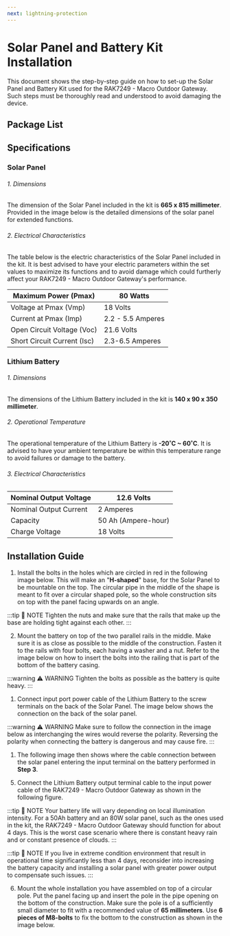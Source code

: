 ```yaml
---
next: lightning-protection
---
```

# Solar Panel and Battery Kit Installation

This document shows the step-by-step guide on how to set-up the Solar Panel and Battery Kit used for the RAK7249 - Macro Outdoor Gateway. Such steps must be thoroughly read and understood to avoid damaging the device.

## Package List

<rk-img
  src="/assets/images/wisgate/rak7249/quickstart/Outdoor Deployment/Solar Panel and Battery Kit Installation/package-list.jpg"
  width="100%"
  figure-number="1"
  caption="RAK7249 Macro Outdoor Gateway Main Board Installation"
/>

## Specifications

### Solar Panel

###### 1. Dimensions
The dimension of the Solar Panel included in the kit is **665 x 815 millimeter**. Provided in the image below is the detailed dimensions of the solar panel for extended functions. 

<rk-img
  src="/assets/images/wisgate/rak7249/quickstart/Outdoor Deployment/Solar Panel and Battery Kit Installation/sp-dimensions.jpg"
  width="75%"
  figure-number="2"
  caption="Solar Panel Dimensions"
/>

###### 2. Electrical Characteristics

The table below is the electric characteristics of the Solar Panel included in the kit. It is best advised to have your electric parameters within the set values to maximize its functions and to avoid damage which could furtherly affect your RAK7249 - Macro Outdoor Gateway's performance.

| Maximum Power (Pmax) | 80 Watts | 
| ---- | ---- | 
| Voltage at Pmax (Vmp) | 18 Volts | 
| Current at Pmax (Imp) | 2.2 - 5.5 Amperes | 
| Open Circuit Voltage (Voc) | 21.6 Volts | 
| Short Circuit Current (Isc) | 2.3-6.5 Amperes | 


### Lithium Battery

###### 1. Dimensions

The dimensions of the Lithium Battery included in the kit is **140 x 90 x 350 millimeter**.

###### 2. Operational Temperature

The operational temperature of the Lithium Battery is **-20˚C ~ 60˚C**. It is advised to have your ambient temperature be within this temperature range to avoid failures or damage to the battery. 

###### 3. Electrical Characteristics

| Nominal Output Voltage | 12.6 Volts | 
| ---- | ---- | 
| Nominal Output Current | 2 Amperes | 
| Capacity | 50 Ah (Ampere-hour) | 
| Charge Voltage | 18 Volts | 

## Installation Guide

1. Install the bolts in the holes which are circled in red in the following image below. This will make an "**H-shaped**" base, for the Solar Panel to be mountable on the top. The circular pipe in the middle of the shape is meant to fit over a circular shaped pole, so the whole construction sits on top with the panel facing upwards on an angle.

:::tip 📝 NOTE
 Tighten the nuts and make sure that the rails that make up the base are holding tight against each other.
:::

<rk-img
  src="/assets/images/wisgate/rak7249/quickstart/Outdoor Deployment/Solar Panel and Battery Kit Installation/bolts-placement.jpg"
  width="75%"
  figure-number="3"
  caption="H-Shaped Nuts and Bolts Placement for the Bracket"
/>

2. Mount the battery on top of the two parallel rails in the middle. Make sure it is as close as possible to the middle of the construction. Fasten it to the rails with four bolts, each having a washer and a nut. Refer to the image below on how to insert the bolts into the railing that is part of the bottom of the battery casing.

:::warning ⚠️ WARNING
Tighten the bolts as possible as the battery is quite heavy.
:::

<rk-img
  src="/assets/images/wisgate/rak7249/quickstart/Outdoor Deployment/Solar Panel and Battery Kit Installation/battery-bracket.jpg"
  width="75%"
  figure-number="4"
  caption="Mounting the Battery to the Bracket"
/>

1. Connect input port power cable of the Lithium Battery to the screw terminals on the back of the Solar Panel. The image below shows the connection on the back of the solar panel.

:::warning ⚠️ WARNING
Make sure to follow the connection in the image below as interchanging the wires would reverse the polarity. Reversing the polarity when connecting the battery is dangerous and may cause fire.
:::

<rk-img
  src="/assets/images/wisgate/rak7249/quickstart/Outdoor Deployment/Solar Panel and Battery Kit Installation/battery-spanel.jpg"
  width="80%"
  figure-number="5"
  caption="Lithium Battery Input Cord to Solar Panel Connection"
/>

1. The following image then shows where the cable connection between the solar panel entering the input terminal on the battery performed in **Step 3**.

<rk-img
  src="/assets/images/wisgate/rak7249/quickstart/Outdoor Deployment/Solar Panel and Battery Kit Installation/battery-spanel-outside.jpg"
  width="80%"
  figure-number="6"
  caption="Lithium Battery to Solar Panel Outside Connection"
/>

5. Connect the Lithium Battery output terminal cable to the input power cable of the RAK7249 - Macro Outdoor Gateway as shown in the following figure.

<rk-img
  src="/assets/images/wisgate/rak7249/quickstart/Outdoor Deployment/Solar Panel and Battery Kit Installation/connection.jpg"
  width="80%"
  figure-number="7"
  caption="Lithium Battery Output Cord to RAK7249 - Marco Outdoor Gateway Connection"
/>

:::tip 📝 NOTE
 Your battery life will vary depending on local illumination intensity. For a 50Ah battery and an 80W solar panel, such as the ones used in the kit, the RAK7249 - Macro Outdoor Gateway should function for about 4 days. This is the worst case scenario where there is constant heavy rain and or constant presence of clouds.
:::

:::tip 📝 NOTE
 If you live in extreme condition environment that result in operational time significantly less than 4 days, reconsider into increasing the battery capacity and installing a solar panel with greater power output to compensate such issues.
:::

6. Mount the whole installation you have assembled on top of a circular pole. Put the panel facing up and insert the pole in the pipe opening on the bottom of the construction. Make sure the pole is of a sufficiently small diameter to fit with a recommended value of **65 millimeters**. Use **6 pieces of M8-bolts** to fix the bottom to the construction as shown in the image below. 

<rk-img
  src="/assets/images/wisgate/rak7249/quickstart/Outdoor Deployment/Solar Panel and Battery Kit Installation/bolts-vertical-pole.jpg"
  width="60%"
  figure-number="8"
  caption="Installing Bolts in the Kit into the Vertical Circular Pole"
/>





